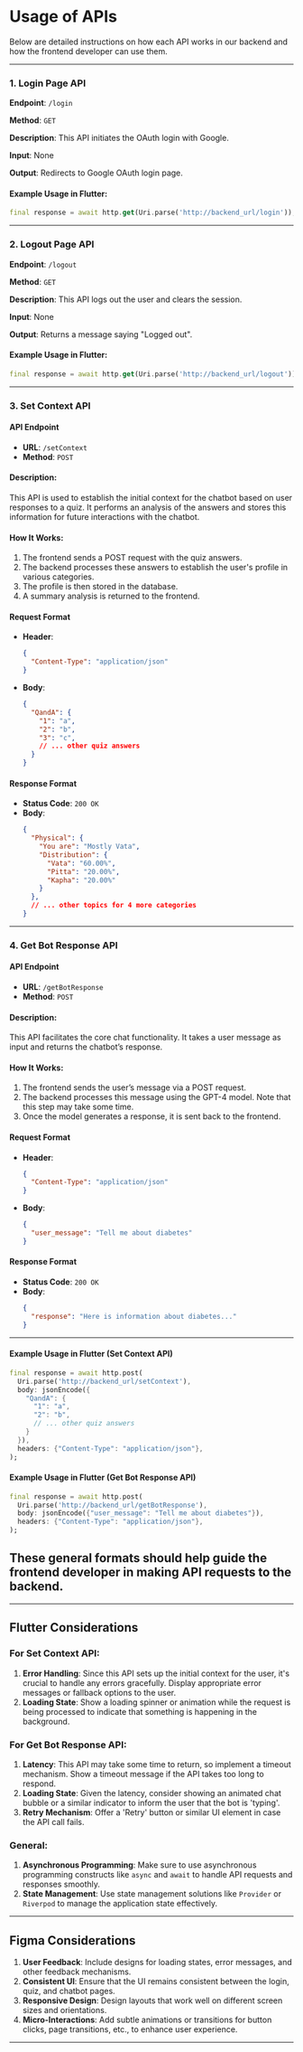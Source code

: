 # Usage of APIs

Below are detailed instructions on how each API works in our backend and how the frontend developer can use them.

---

### 1. Login Page API

**Endpoint**: `/login`

**Method**: `GET`

**Description**: This API initiates the OAuth login with Google.

**Input**: None

**Output**: Redirects to Google OAuth login page.

#### Example Usage in Flutter:

```dart
final response = await http.get(Uri.parse('http://backend_url/login'));
```

---

### 2. Logout Page API

**Endpoint**: `/logout`

**Method**: `GET`

**Description**: This API logs out the user and clears the session.

**Input**: None

**Output**: Returns a message saying "Logged out".

#### Example Usage in Flutter:

```dart
final response = await http.get(Uri.parse('http://backend_url/logout'));
```

---

### 3. Set Context API

#### API Endpoint

- **URL**: `/setContext`
- **Method**: `POST`

#### Description:

This API is used to establish the initial context for the chatbot based on user responses to a quiz. It performs an analysis of the answers and stores this information for future interactions with the chatbot.

#### How It Works:

1. The frontend sends a POST request with the quiz answers.
2. The backend processes these answers to establish the user's profile in various categories.
3. The profile is then stored in the database.
4. A summary analysis is returned to the frontend.

#### Request Format

- **Header**:

  ```json
  {
    "Content-Type": "application/json"
  }
  ```
- **Body**:

  ```json
  {
    "QandA": {
      "1": "a",
      "2": "b",
      "3": "c",
      // ... other quiz answers
    }
  }
  ```

#### Response Format

- **Status Code**: `200 OK`
- **Body**:
  ```json
  {
    "Physical": {
      "You are": "Mostly Vata",
      "Distribution": {
        "Vata": "60.00%",
        "Pitta": "20.00%",
        "Kapha": "20.00%"
      }
    },
    // ... other topics for 4 more categories
  }
  ```

---

### 4. Get Bot Response API

#### API Endpoint

- **URL**: `/getBotResponse`
- **Method**: `POST`

#### Description:

This API facilitates the core chat functionality. It takes a user message as input and returns the chatbot’s response.

#### How It Works:

1. The frontend sends the user’s message via a POST request.
2. The backend processes this message using the GPT-4 model. Note that this step may take some time.
3. Once the model generates a response, it is sent back to the frontend.

#### Request Format

- **Header**:

  ```json
  {
    "Content-Type": "application/json"
  }
  ```
- **Body**:

  ```json
  {
    "user_message": "Tell me about diabetes"
  }
  ```

#### Response Format

- **Status Code**: `200 OK`
- **Body**:
  ```json
  {
    "response": "Here is information about diabetes..."
  }
  ```

---

#### Example Usage in Flutter (Set Context API)

```dart
final response = await http.post(
  Uri.parse('http://backend_url/setContext'),
  body: jsonEncode({
    "QandA": {
      "1": "a",
      "2": "b",
      // ... other quiz answers
    }
  }),
  headers: {"Content-Type": "application/json"},
);
```

#### Example Usage in Flutter (Get Bot Response API)

```dart
final response = await http.post(
  Uri.parse('http://backend_url/getBotResponse'),
  body: jsonEncode({"user_message": "Tell me about diabetes"}),
  headers: {"Content-Type": "application/json"},
);
```

These general formats should help guide the frontend developer in making API requests to the backend.
-----------------------------------------------------------------------------------------------------

---

## Flutter Considerations

### For Set Context API:

1. **Error Handling**: Since this API sets up the initial context for the user, it's crucial to handle any errors gracefully. Display appropriate error messages or fallback options to the user.
2. **Loading State**: Show a loading spinner or animation while the request is being processed to indicate that something is happening in the background.

### For Get Bot Response API:

1. **Latency**: This API may take some time to return, so implement a timeout mechanism. Show a timeout message if the API takes too long to respond.
2. **Loading State**: Given the latency, consider showing an animated chat bubble or a similar indicator to inform the user that the bot is 'typing'.
3. **Retry Mechanism**: Offer a 'Retry' button or similar UI element in case the API call fails.

### General:

1. **Asynchronous Programming**: Make sure to use asynchronous programming constructs like `async` and `await` to handle API requests and responses smoothly.
2. **State Management**: Use state management solutions like `Provider` or `Riverpod` to manage the application state effectively.

---

## Figma Considerations

1. **User Feedback**: Include designs for loading states, error messages, and other feedback mechanisms.
2. **Consistent UI**: Ensure that the UI remains consistent between the login, quiz, and chatbot pages.
3. **Responsive Design**: Design layouts that work well on different screen sizes and orientations.
4. **Micro-Interactions**: Add subtle animations or transitions for button clicks, page transitions, etc., to enhance user experience.

---
